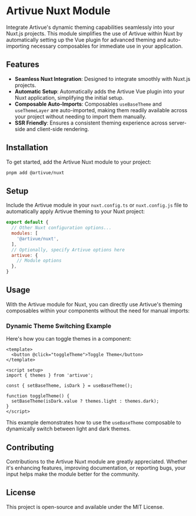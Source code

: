 # Artivue Nuxt Module

Integrate Artivue's dynamic theming capabilities seamlessly into your Nuxt.js projects. This module simplifies the use of Artivue within Nuxt by automatically setting up the Vue plugin for advanced theming and auto-importing necessary composables for immediate use in your application.

## Features

- **Seamless Nuxt Integration**: Designed to integrate smoothly with Nuxt.js projects.
- **Automatic Setup**: Automatically adds the Artivue Vue plugin into your Nuxt application, simplifying the initial setup.
- **Composable Auto-Imports**: Composables `useBaseTheme` and `useThemeLayer` are auto-imported, making them readily available across your project without needing to import them manually.
- **SSR Friendly**: Ensures a consistent theming experience across server-side and client-side rendering.

## Installation

To get started, add the Artivue Nuxt module to your project:

```bash
pnpm add @artivue/nuxt
```

## Setup

Include the Artivue module in your `nuxt.config.ts` or `nuxt.config.js` file to automatically apply Artivue theming to your Nuxt project:

```javascript
export default {
  // Other Nuxt configuration options...
  modules: [
    '@artivue/nuxt',
  ],
  // Optionally, specify Artivue options here
  artivue: {
    // Module options
  },
}
```

## Usage

With the Artivue module for Nuxt, you can directly use Artivue's theming composables within your components without the need for manual imports:

### Dynamic Theme Switching Example

Here's how you can toggle themes in a component:

```vue
<template>
  <button @click="toggleTheme">Toggle Theme</button>
</template>

<script setup>
import { themes } from 'artivue';

const { setBaseTheme, isDark } = useBaseTheme();

function toggleTheme() {
  setBaseTheme(isDark.value ? themes.light : themes.dark);
}
</script>
```

This example demonstrates how to use the `useBaseTheme` composable to dynamically switch between light and dark themes.

## Contributing

Contributions to the Artivue Nuxt module are greatly appreciated. Whether it's enhancing features, improving documentation, or reporting bugs, your input helps make the module better for the community.

## License

This project is open-source and available under the MIT License.
